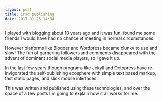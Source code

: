 ```yaml
---
layout: post
title: iPad publishing
date: 2017-01-25 14:34
---
```

I played with blogging about 10 years ago and it was fun, found me some friends I would have had no chance of meeting in normal circumstances.

However platforms like Blogger and Wordpress became clunky to use and slow! The fun of garnering followers and comments disappeared with the advent of dominant social media players, so I gave it up.

In the last few years though programs like Jekyll and Octopress have re-invigorated the self-publishing ecosphere with simple text based markup, fast static pages, and slick mobile interfaces.

This was written and published using these technologies, and over the space of a few posts I'm going to explain how it all works for me.
